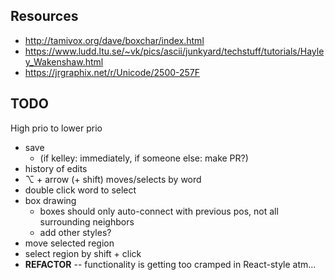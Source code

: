 ## Resources

- http://tamivox.org/dave/boxchar/index.html
- https://www.ludd.ltu.se/~vk/pics/ascii/junkyard/techstuff/tutorials/Hayley_Wakenshaw.html
- https://jrgraphix.net/r/Unicode/2500-257F

## TODO

High prio to lower prio

- save
  - (if kelley: immediately, if someone else: make PR?)
- history of edits
- ⌥ + arrow (+ shift) moves/selects by word
- double click word to select
- box drawing
  - boxes should only auto-connect with previous pos, not all surrounding neighbors
  - add other styles?
- move selected region
- select region by shift + click
- **REFACTOR** -- functionality is getting too cramped in React-style atm...

